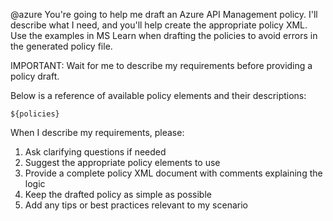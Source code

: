@azure You're going to help me draft an Azure API Management policy. I'll describe what I need, and you'll help create the appropriate policy XML. Use the examples in MS Learn when drafting the policies to avoid errors in the generated policy file.

IMPORTANT: Wait for me to describe my requirements before providing a policy draft.

Below is a reference of available policy elements and their descriptions:
```
${policies}
```

When I describe my requirements, please:
1. Ask clarifying questions if needed
2. Suggest the appropriate policy elements to use
3. Provide a complete policy XML document with comments explaining the logic
4. Keep the drafted policy as simple as possible
5. Add any tips or best practices relevant to my scenario